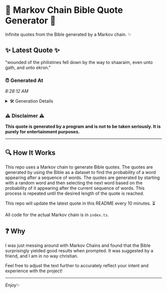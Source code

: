 # 📖 Markov Chain Bible Quote Generator 📖

Infinite quotes from the Bible generated by a Markov chain. ✨

## ✨ Latest Quote ✨
"wounded of the philistines fell down by the way to shaaraim, even unto gath, and unto ekron."

### ⏰ Generated At
*8:28:12 AM*

<details>
    <summary>🛠️ Generation Details</summary>
    <p>
        <strong>🌱 Seed:</strong> wounded<br>
        <strong>🔄 Iterations:</strong> 16<br>
        <strong>📜 Context History:</strong><br>[ wounded ]: of<br>[ wounded, of ]: the<br>[ wounded, of, the ]: philistines<br>[ wounded, of, the, philistines ]: fell<br>[ wounded, of, the, philistines, fell ]: down<br>[ wounded, of, the, philistines, fell, down ]: by<br>[ of, the, philistines, fell, down, by ]: the<br>[ the, philistines, fell, down, by, the ]: way<br>[ philistines, fell, down, by, the, way ]: to<br>[ fell, down, by, the, way, to ]: shaaraim,<br>[ down, by, the, way, to, shaaraim, ]: even<br>[ by, the, way, to, shaaraim,, even ]: unto<br>[ the, way, to, shaaraim,, even, unto ]: gath,<br>[ way, to, shaaraim,, even, unto, gath, ]: and<br>[ to, shaaraim,, even, unto, gath,, and ]: unto<br>[ shaaraim,, even, unto, gath,, and, unto ]: ekron.<br>
    </p>
</details>

### ⚠️ Disclaimer ⚠️
**This quote is generated by a program and is not to be taken seriously. It is purely for entertainment purposes.**

---

## 🔍 How It Works

This repo uses a Markov chain to generate Bible quotes. The quotes are generated by using the Bible as a dataset to find the probability of a word appearing after a sequence of words. The quotes are generated by starting with a random word and then selecting the next word based on the probability of it appearing after the current sequence of words. This process is repeated until the desired length of the quote is reached.

This repo will update the latest quote in this README every 10 minutes. ⏳

All code for the actual Markov chain is in `index.ts`.

## ❓ Why

I was just messing around with Markov Chains and found that the Bible surprisingly yielded good results when prompted. 
It was suggested by a friend, and I am in no way christian.

Feel free to adjust the text further to accurately reflect your intent and experience with the project!

---

*Enjoy*✨
